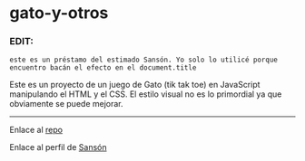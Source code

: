 # gato-y-otros

### EDIT:  

    este es un préstamo del estimado Sansón. Yo solo lo utilicé porque encuentro bacán el efecto en el document.title


Este es un proyecto de un juego de Gato (tik tak toe) en JavaScript manipulando el HTML y el CSS.
El estilo visual no es lo primordial ya que obviamente se puede mejorar.

----

Enlace al [repo](https://github.com/RicardoGallegos92/gato-Dragon-Ball)


Enlace al perfil de [Sansón](https://github.com/RicardoGallegos92/gato-Dragon-Ball)